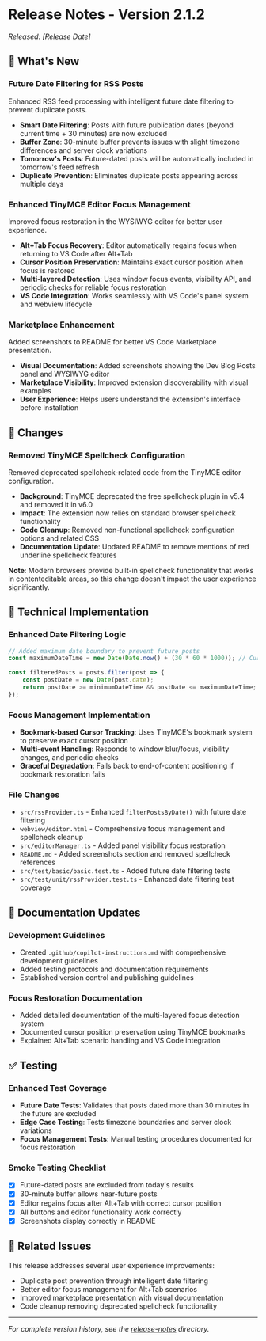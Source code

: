 # Release Notes - Version 2.1.2

*Released: [Release Date]*

## 🚀 What's New

### Future Date Filtering for RSS Posts

Enhanced RSS feed processing with intelligent future date filtering to prevent duplicate posts.

- **Smart Date Filtering**: Posts with future publication dates (beyond current time + 30 minutes) are now excluded
- **Buffer Zone**: 30-minute buffer prevents issues with slight timezone differences and server clock variations  
- **Tomorrow's Posts**: Future-dated posts will be automatically included in tomorrow's feed refresh
- **Duplicate Prevention**: Eliminates duplicate posts appearing across multiple days

### Enhanced TinyMCE Editor Focus Management

Improved focus restoration in the WYSIWYG editor for better user experience.

- **Alt+Tab Focus Recovery**: Editor automatically regains focus when returning to VS Code after Alt+Tab
- **Cursor Position Preservation**: Maintains exact cursor position when focus is restored
- **Multi-layered Detection**: Uses window focus events, visibility API, and periodic checks for reliable focus restoration
- **VS Code Integration**: Works seamlessly with VS Code's panel system and webview lifecycle

### Marketplace Enhancement

Added screenshots to README for better VS Code Marketplace presentation.

- **Visual Documentation**: Added screenshots showing the Dev Blog Posts panel and WYSIWYG editor
- **Marketplace Visibility**: Improved extension discoverability with visual examples
- **User Experience**: Helps users understand the extension's interface before installation

## 🔄 Changes

### Removed TinyMCE Spellcheck Configuration

Removed deprecated spellcheck-related code from the TinyMCE editor configuration.

- **Background**: TinyMCE deprecated the free spellcheck plugin in v5.4 and removed it in v6.0
- **Impact**: The extension now relies on standard browser spellcheck functionality
- **Code Cleanup**: Removed non-functional spellcheck configuration options and related CSS
- **Documentation Update**: Updated README to remove mentions of red underline spellcheck features

**Note**: Modern browsers provide built-in spellcheck functionality that works in contenteditable areas, so this change doesn't impact the user experience significantly.

## 🔧 Technical Implementation

### Enhanced Date Filtering Logic

```typescript
// Added maximum date boundary to prevent future posts
const maximumDateTime = new Date(Date.now() + (30 * 60 * 1000)); // Current time + 30 minutes

const filteredPosts = posts.filter(post => {
    const postDate = new Date(post.date);
    return postDate >= minimumDateTime && postDate <= maximumDateTime;
});
```

### Focus Management Implementation

- **Bookmark-based Cursor Tracking**: Uses TinyMCE's bookmark system to preserve exact cursor position
- **Multi-event Handling**: Responds to window blur/focus, visibility changes, and periodic checks
- **Graceful Degradation**: Falls back to end-of-content positioning if bookmark restoration fails

### File Changes

- `src/rssProvider.ts` - Enhanced `filterPostsByDate()` with future date filtering
- `webview/editor.html` - Comprehensive focus management and spellcheck cleanup
- `src/editorManager.ts` - Added panel visibility focus restoration
- `README.md` - Added screenshots section and removed spellcheck references
- `src/test/basic/basic.test.ts` - Added future date filtering tests
- `src/test/unit/rssProvider.test.ts` - Enhanced date filtering test coverage

## 📝 Documentation Updates

### Development Guidelines

- Created `.github/copilot-instructions.md` with comprehensive development guidelines
- Added testing protocols and documentation requirements
- Established version control and publishing guidelines

### Focus Restoration Documentation

- Added detailed documentation of the multi-layered focus detection system
- Documented cursor position preservation using TinyMCE bookmarks
- Explained Alt+Tab scenario handling and VS Code integration

## ✅ Testing

### Enhanced Test Coverage

- **Future Date Tests**: Validates that posts dated more than 30 minutes in the future are excluded
- **Edge Case Testing**: Tests timezone boundaries and server clock variations
- **Focus Management Tests**: Manual testing procedures documented for focus restoration

### Smoke Testing Checklist

- [x] Future-dated posts are excluded from today's results
- [x] 30-minute buffer allows near-future posts
- [x] Editor regains focus after Alt+Tab with correct cursor position
- [x] All buttons and editor functionality work correctly
- [x] Screenshots display correctly in README

## 🔗 Related Issues

This release addresses several user experience improvements:

- Duplicate post prevention through intelligent date filtering
- Better editor focus management for Alt+Tab scenarios  
- Improved marketplace presentation with visual documentation
- Code cleanup removing deprecated spellcheck functionality

---

*For complete version history, see the [release-notes](../release-notes/) directory.*
